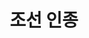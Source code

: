 ---
layout: hubs
key: Q483631
title: 조선 인종
name: 조선 인종
description: 조선 12대 임금
score: 3.716081466415294e-05
degree: 4
---